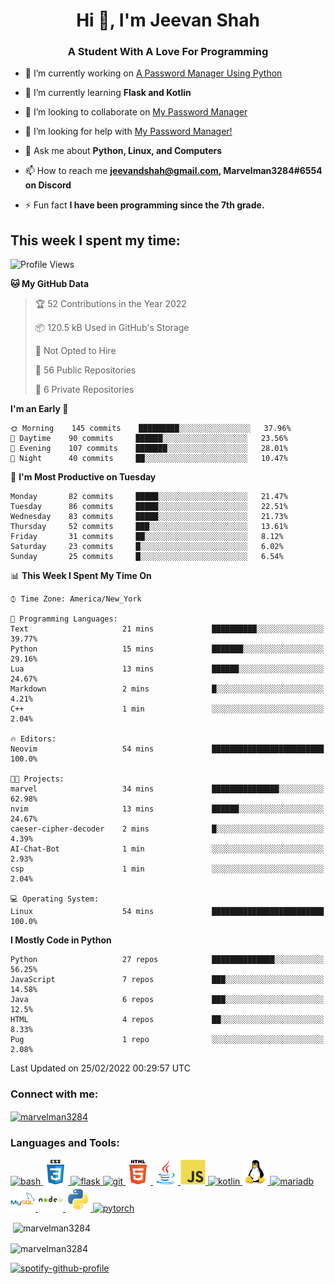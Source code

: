 <h1 align="center">Hi 👋, I'm Jeevan Shah</h1>
<h3 align="center">A Student With A Love For Programming</h3>

- 🔭 I’m currently working on [A Password Manager Using Python](https://github.com/marvelman3284/Python-Password-Manager)

- 🌱 I’m currently learning **Flask and Kotlin**

- 👯 I’m looking to collaborate on [My Password Manager](https://github.com/marvelman3284/Python-Password-Manager)

- 🤝 I’m looking for help with [My Password Manager!](https://github.com/marvelman3284/Python-Password-Manager)

- 💬 Ask me about **Python, Linux, and Computers**

- 📫 How to reach me **jeevandshah@gmail.com, Marvelman3284#6554 on Discord**

- ⚡ Fun fact **I have been programming since the 7th grade.**

## This week I spent my time:

<!--START_SECTION:waka-->
![Profile Views](http://img.shields.io/badge/Profile%20Views-4-blue)

**🐱 My GitHub Data** 

> 🏆 52 Contributions in the Year 2022
 > 
> 📦 120.5 kB Used in GitHub's Storage 
 > 
> 🚫 Not Opted to Hire
 > 
> 📜 56 Public Repositories 
 > 
> 🔑 6 Private Repositories  
 > 
**I'm an Early 🐤** 

```text
🌞 Morning    145 commits    █████████░░░░░░░░░░░░░░░░   37.96% 
🌆 Daytime    90 commits     ██████░░░░░░░░░░░░░░░░░░░   23.56% 
🌃 Evening    107 commits    ███████░░░░░░░░░░░░░░░░░░   28.01% 
🌙 Night      40 commits     ██░░░░░░░░░░░░░░░░░░░░░░░   10.47%

```
📅 **I'm Most Productive on Tuesday** 

```text
Monday       82 commits     █████░░░░░░░░░░░░░░░░░░░░   21.47% 
Tuesday      86 commits     █████░░░░░░░░░░░░░░░░░░░░   22.51% 
Wednesday    83 commits     █████░░░░░░░░░░░░░░░░░░░░   21.73% 
Thursday     52 commits     ███░░░░░░░░░░░░░░░░░░░░░░   13.61% 
Friday       31 commits     ██░░░░░░░░░░░░░░░░░░░░░░░   8.12% 
Saturday     23 commits     █░░░░░░░░░░░░░░░░░░░░░░░░   6.02% 
Sunday       25 commits     █░░░░░░░░░░░░░░░░░░░░░░░░   6.54%

```


📊 **This Week I Spent My Time On** 

```text
⌚︎ Time Zone: America/New_York

💬 Programming Languages: 
Text                     21 mins             ██████████░░░░░░░░░░░░░░░   39.77% 
Python                   15 mins             ███████░░░░░░░░░░░░░░░░░░   29.16% 
Lua                      13 mins             ██████░░░░░░░░░░░░░░░░░░░   24.67% 
Markdown                 2 mins              █░░░░░░░░░░░░░░░░░░░░░░░░   4.21% 
C++                      1 min               ░░░░░░░░░░░░░░░░░░░░░░░░░   2.04%

🔥 Editors: 
Neovim                   54 mins             █████████████████████████   100.0%

🐱‍💻 Projects: 
marvel                   34 mins             ███████████████░░░░░░░░░░   62.98% 
nvim                     13 mins             ██████░░░░░░░░░░░░░░░░░░░   24.67% 
caeser-cipher-decoder    2 mins              █░░░░░░░░░░░░░░░░░░░░░░░░   4.39% 
AI-Chat-Bot              1 min               ░░░░░░░░░░░░░░░░░░░░░░░░░   2.93% 
csp                      1 min               ░░░░░░░░░░░░░░░░░░░░░░░░░   2.04%

💻 Operating System: 
Linux                    54 mins             █████████████████████████   100.0%

```

**I Mostly Code in Python** 

```text
Python                   27 repos            ██████████████░░░░░░░░░░░   56.25% 
JavaScript               7 repos             ███░░░░░░░░░░░░░░░░░░░░░░   14.58% 
Java                     6 repos             ███░░░░░░░░░░░░░░░░░░░░░░   12.5% 
HTML                     4 repos             ██░░░░░░░░░░░░░░░░░░░░░░░   8.33% 
Pug                      1 repo              ░░░░░░░░░░░░░░░░░░░░░░░░░   2.08%

```



 Last Updated on 25/02/2022 00:29:57 UTC
<!--END_SECTION:waka-->

<h3 align="left">Connect with me:</h3>
<p align="left">
<a href="https://twitter.com/marvelman3284" target="blank"><img align="center" src="https://cdn.jsdelivr.net/npm/simple-icons@3.0.1/icons/twitter.svg" alt="marvelman3284" height="30" width="40" /></a>
</p>

<h3 align="left">Languages and Tools:</h3>
<p align="left"> <a href="https://www.gnu.org/software/bash/" target="_blank"> <img src="https://www.vectorlogo.zone/logos/gnu_bash/gnu_bash-icon.svg" alt="bash" width="40" height="40"/> </a> <a href="https://www.w3schools.com/css/" target="_blank"> <img src="https://raw.githubusercontent.com/devicons/devicon/master/icons/css3/css3-original-wordmark.svg" alt="css3" width="40" height="40"/> </a> <a href="https://flask.palletsprojects.com/" target="_blank"> <img src="https://www.vectorlogo.zone/logos/pocoo_flask/pocoo_flask-icon.svg" alt="flask" width="40" height="40"/> </a> <a href="https://git-scm.com/" target="_blank"> <img src="https://www.vectorlogo.zone/logos/git-scm/git-scm-icon.svg" alt="git" width="40" height="40"/> </a> <a href="https://www.w3.org/html/" target="_blank"> <img src="https://raw.githubusercontent.com/devicons/devicon/master/icons/html5/html5-original-wordmark.svg" alt="html5" width="40" height="40"/> </a> <a href="https://www.java.com" target="_blank"> <img src="https://raw.githubusercontent.com/devicons/devicon/master/icons/java/java-original.svg" alt="java" width="40" height="40"/> </a> <a href="https://developer.mozilla.org/en-US/docs/Web/JavaScript" target="_blank"> <img src="https://raw.githubusercontent.com/devicons/devicon/master/icons/javascript/javascript-original.svg" alt="javascript" width="40" height="40"/> </a> <a href="https://kotlinlang.org" target="_blank"> <img src="https://www.vectorlogo.zone/logos/kotlinlang/kotlinlang-icon.svg" alt="kotlin" width="40" height="40"/> </a> <a href="https://www.linux.org/" target="_blank"> <img src="https://raw.githubusercontent.com/devicons/devicon/master/icons/linux/linux-original.svg" alt="linux" width="40" height="40"/> </a> <a href="https://mariadb.org/" target="_blank"> <img src="https://www.vectorlogo.zone/logos/mariadb/mariadb-icon.svg" alt="mariadb" width="40" height="40"/> </a> <a href="https://www.mysql.com/" target="_blank"> <img src="https://raw.githubusercontent.com/devicons/devicon/master/icons/mysql/mysql-original-wordmark.svg" alt="mysql" width="40" height="40"/> </a> <a href="https://nodejs.org" target="_blank"> <img src="https://raw.githubusercontent.com/devicons/devicon/master/icons/nodejs/nodejs-original-wordmark.svg" alt="nodejs" width="40" height="40"/> </a> <a href="https://www.python.org" target="_blank"> <img src="https://raw.githubusercontent.com/devicons/devicon/master/icons/python/python-original.svg" alt="python" width="40" height="40"/> </a> <a href="https://pytorch.org/" target="_blank"> <img src="https://www.vectorlogo.zone/logos/pytorch/pytorch-icon.svg" alt="pytorch" width="40" height="40"/> </a> </p>


<p>&nbsp;<img align="center" src="https://github-readme-stats.vercel.app/api?username=marvelman3284&show_icons=true&locale=en&theme=blue-green" alt="marvelman3284" /></p>

<p><img align="center" src="https://github-readme-streak-stats.herokuapp.com/?user=marvelman3284&theme=blue-green" alt="marvelman3284" /></p>


[![spotify-github-profile](https://spotify-github-profile.vercel.app/api/view?uid=lp0lvf5zzesrwq2hdzmfnkjsq&cover_image=true&theme=default)](https://github.com/kittinan/spotify-github-profile)
